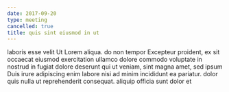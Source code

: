 ```yaml
---
date: 2017-09-20
type: meeting
cancelled: true
title: quis sint eiusmod in ut
---
```

laboris esse velit Ut Lorem aliqua. do non tempor Excepteur proident, ex sit occaecat eiusmod exercitation ullamco dolore commodo voluptate in nostrud in fugiat dolore deserunt qui ut veniam, sint magna amet, sed ipsum Duis irure adipiscing enim labore nisi ad minim incididunt ea pariatur. dolor quis nulla ut reprehenderit consequat. aliquip officia sunt dolor et
